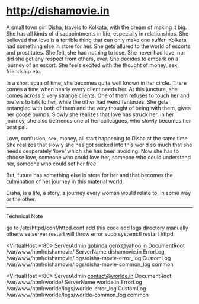 # http://dishamovie.in

A small town girl Disha, travels to Kolkata, with the dream of making it big. She has all kinds of disappointments in life, especially in relationships. She believed that love is a terrible thing that can only make one suffer. Kolkata had something else in store for her. She gets allured to the world of escorts and prostitutes. She felt, she had nothing to lose. She never had love, nor did she get any respect from others, ever. She decides to embark on a journey of an escort. She feels excited with the thought of money, sex, friendship etc.

In a short span of time, she becomes quite well known in her circle. There comes a time when nearly every client needs her. At this juncture, she comes across 2 very strange clients. One of them refuses to touch her and prefers to talk to her, while the other had weird fantasies. She gets entangled with both of them and the very thought of being with them, gives her goose bumps. Slowly she realizes that love has struck her. In her journey, she also befriends one of her colleagues, who slowly becomes her best pal.

Love, confusion, sex, money, all start happening to Disha at the same time. She realizes that slowly she has got sucked into this world so much that she needs desperately ‘love’ which she has been avoiding. Now she has to choose love, someone who could love her, someone who could understand her, someone who could set her free.

But, future has something else in store for her and that becomes the culmination of her journey in this material world.

Disha, is a life, a story, a journey every woman would relate to, in some way or the other.

*******

Technical Note

go to /etc/httpd/conf/httpd.conf  add this code
add logs directory manually otherwise server restart will throw error
sudo systemctl restart httpd

<VirtualHost *:80>
    ServerAdmin gobinda.genx@yahoo.in
    DocumentRoot /var/www/html/dishamovie/
    ServerName dishamovie.in
    ErrorLog /var/www/html/dishamovie/logs/disha-movie-error_log
    CustomLog /var/www/html/dishamovie/logs/disha-movie-common_log common
</VirtualHost>

<VirtualHost *:80>
    ServerAdmin contact@worlde.in
    DocumentRoot /var/www/html/worlde/
    ServerName worlde.in
    ErrorLog /var/www/html/worlde/logs/worlde-error_log
    CustomLog /var/www/html/worlde/logs/worlde-common_log common
</VirtualHost>